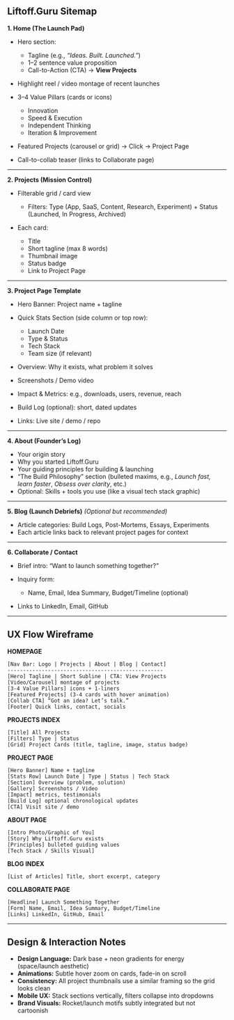 ## **Liftoff.Guru Sitemap**

**1. Home (The Launch Pad)**

* Hero section:

  * Tagline (e.g., *“Ideas. Built. Launched.”*)
  * 1–2 sentence value proposition
  * Call-to-Action (CTA) → **View Projects**
* Highlight reel / video montage of recent launches
* 3–4 Value Pillars (cards or icons)

  * Innovation
  * Speed & Execution
  * Independent Thinking
  * Iteration & Improvement
* Featured Projects (carousel or grid) → Click → Project Page
* Call-to-collab teaser (links to Collaborate page)

---

**2. Projects (Mission Control)**

* Filterable grid / card view

  * Filters: Type (App, SaaS, Content, Research, Experiment) + Status (Launched, In Progress, Archived)
* Each card:

  * Title
  * Short tagline (max 8 words)
  * Thumbnail image
  * Status badge
  * Link to Project Page

---

**3. Project Page Template**

* Hero Banner: Project name + tagline
* Quick Stats Section (side column or top row):

  * Launch Date
  * Type & Status
  * Tech Stack
  * Team size (if relevant)
* Overview: Why it exists, what problem it solves
* Screenshots / Demo video
* Impact & Metrics: e.g., downloads, users, revenue, reach
* Build Log (optional): short, dated updates
* Links: Live site / demo / repo

---

**4. About (Founder’s Log)**

* Your origin story
* Why you started Liftoff.Guru
* Your guiding principles for building & launching
* “The Build Philosophy” section (bulleted maxims, e.g., *Launch fast, learn faster*, *Obsess over clarity*, etc.)
* Optional: Skills + tools you use (like a visual tech stack graphic)

---

**5. Blog (Launch Debriefs)** *(Optional but recommended)*

* Article categories: Build Logs, Post-Mortems, Essays, Experiments
* Each article links back to relevant project pages for context

---

**6. Collaborate / Contact**

* Brief intro: “Want to launch something together?”
* Inquiry form:

  * Name, Email, Idea Summary, Budget/Timeline (optional)
* Links to LinkedIn, Email, GitHub

---

## **UX Flow Wireframe**

**HOMEPAGE**

```
[Nav Bar: Logo | Projects | About | Blog | Contact]
--------------------------------------------------
[Hero] Tagline | Short Subline | CTA: View Projects
[Video/Carousel] montage of projects
[3-4 Value Pillars] icons + 1-liners
[Featured Projects] (3-4 cards with hover animation)
[Collab CTA] “Got an idea? Let’s talk.”
[Footer] Quick links, contact, socials
```

**PROJECTS INDEX**

```
[Title] All Projects
[Filters] Type | Status
[Grid] Project Cards (title, tagline, image, status badge)
```

**PROJECT PAGE**

```
[Hero Banner] Name + tagline
[Stats Row] Launch Date | Type | Status | Tech Stack
[Section] Overview (problem, solution)
[Gallery] Screenshots / Video
[Impact] metrics, testimonials
[Build Log] optional chronological updates
[CTA] Visit site / demo
```

**ABOUT PAGE**

```
[Intro Photo/Graphic of You]
[Story] Why Liftoff.Guru exists
[Principles] bulleted guiding values
[Tech Stack / Skills Visual]
```

**BLOG INDEX**

```
[List of Articles] Title, short excerpt, category
```

**COLLABORATE PAGE**

```
[Headline] Launch Something Together
[Form] Name, Email, Idea Summary, Budget/Timeline
[Links] LinkedIn, GitHub, Email
```

---

## **Design & Interaction Notes**

* **Design Language:** Dark base + neon gradients for energy (space/launch aesthetic)
* **Animations:** Subtle hover zoom on cards, fade-in on scroll
* **Consistency:** All project thumbnails use a similar framing so the grid looks clean
* **Mobile UX:** Stack sections vertically, filters collapse into dropdowns
* **Brand Visuals:** Rocket/launch motifs subtly integrated but not cartoonish